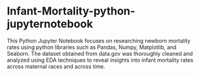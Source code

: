 # Infant-Mortality-python-jupyternotebook
This Python Jupyter Notebook focuses on researching newborn mortality rates using python libraries such as Pandas, Numpy, Matplotlib, and Seaborn. The dataset obtained from data.gov was thoroughly cleaned and analyzed using EDA techniques to reveal insights into infant mortality rates across maternal races and across time.
